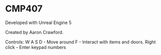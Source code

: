# CMP407

Developed with Unreal Engine 5

Created by Aaron Crawford.

Controls:
W A S D - Move around
F - Interact with items and doors.
Right click - Enter keypad numbers
